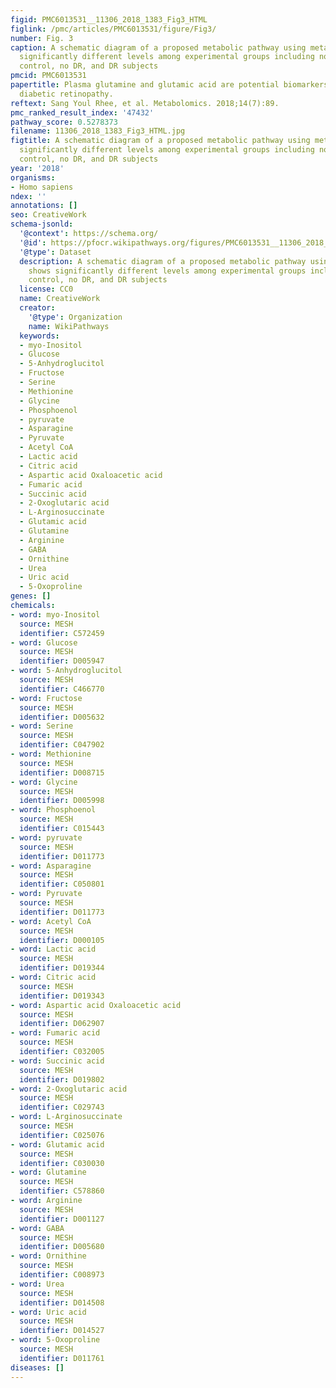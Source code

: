 ```yaml
---
figid: PMC6013531__11306_2018_1383_Fig3_HTML
figlink: /pmc/articles/PMC6013531/figure/Fig3/
number: Fig. 3
caption: A schematic diagram of a proposed metabolic pathway using metabolites shows
  significantly different levels among experimental groups including non-diabetic
  control, no DR, and DR subjects
pmcid: PMC6013531
papertitle: Plasma glutamine and glutamic acid are potential biomarkers for predicting
  diabetic retinopathy.
reftext: Sang Youl Rhee, et al. Metabolomics. 2018;14(7):89.
pmc_ranked_result_index: '47432'
pathway_score: 0.5278373
filename: 11306_2018_1383_Fig3_HTML.jpg
figtitle: A schematic diagram of a proposed metabolic pathway using metabolites shows
  significantly different levels among experimental groups including non-diabetic
  control, no DR, and DR subjects
year: '2018'
organisms:
- Homo sapiens
ndex: ''
annotations: []
seo: CreativeWork
schema-jsonld:
  '@context': https://schema.org/
  '@id': https://pfocr.wikipathways.org/figures/PMC6013531__11306_2018_1383_Fig3_HTML.html
  '@type': Dataset
  description: A schematic diagram of a proposed metabolic pathway using metabolites
    shows significantly different levels among experimental groups including non-diabetic
    control, no DR, and DR subjects
  license: CC0
  name: CreativeWork
  creator:
    '@type': Organization
    name: WikiPathways
  keywords:
  - myo-Inositol
  - Glucose
  - 5-Anhydroglucitol
  - Fructose
  - Serine
  - Methionine
  - Glycine
  - Phosphoenol
  - pyruvate
  - Asparagine
  - Pyruvate
  - Acetyl CoA
  - Lactic acid
  - Citric acid
  - Aspartic acid Oxaloacetic acid
  - Fumaric acid
  - Succinic acid
  - 2-Oxoglutaric acid
  - L-Arginosuccinate
  - Glutamic acid
  - Glutamine
  - Arginine
  - GABA
  - Ornithine
  - Urea
  - Uric acid
  - 5-Oxoproline
genes: []
chemicals:
- word: myo-Inositol
  source: MESH
  identifier: C572459
- word: Glucose
  source: MESH
  identifier: D005947
- word: 5-Anhydroglucitol
  source: MESH
  identifier: C466770
- word: Fructose
  source: MESH
  identifier: D005632
- word: Serine
  source: MESH
  identifier: C047902
- word: Methionine
  source: MESH
  identifier: D008715
- word: Glycine
  source: MESH
  identifier: D005998
- word: Phosphoenol
  source: MESH
  identifier: C015443
- word: pyruvate
  source: MESH
  identifier: D011773
- word: Asparagine
  source: MESH
  identifier: C050801
- word: Pyruvate
  source: MESH
  identifier: D011773
- word: Acetyl CoA
  source: MESH
  identifier: D000105
- word: Lactic acid
  source: MESH
  identifier: D019344
- word: Citric acid
  source: MESH
  identifier: D019343
- word: Aspartic acid Oxaloacetic acid
  source: MESH
  identifier: D062907
- word: Fumaric acid
  source: MESH
  identifier: C032005
- word: Succinic acid
  source: MESH
  identifier: D019802
- word: 2-Oxoglutaric acid
  source: MESH
  identifier: C029743
- word: L-Arginosuccinate
  source: MESH
  identifier: C025076
- word: Glutamic acid
  source: MESH
  identifier: C030030
- word: Glutamine
  source: MESH
  identifier: C578860
- word: Arginine
  source: MESH
  identifier: D001127
- word: GABA
  source: MESH
  identifier: D005680
- word: Ornithine
  source: MESH
  identifier: C008973
- word: Urea
  source: MESH
  identifier: D014508
- word: Uric acid
  source: MESH
  identifier: D014527
- word: 5-Oxoproline
  source: MESH
  identifier: D011761
diseases: []
---
```

